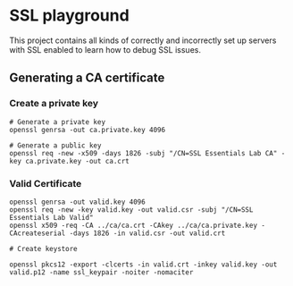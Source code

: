 # SSL playground

This project contains all kinds of correctly and incorrectly set up servers with SSL enabled to learn how to debug SSL issues.

## Generating a CA certificate

### Create a private key

```shell script
# Generate a private key
openssl genrsa -out ca.private.key 4096

# Generate a public key
openssl req -new -x509 -days 1826 -subj "/CN=SSL Essentials Lab CA" -key ca.private.key -out ca.crt
```

### Valid Certificate

```shell script
openssl genrsa -out valid.key 4096
openssl req -new -key valid.key -out valid.csr -subj "/CN=SSL Essentials Lab Valid"
openssl x509 -req -CA ../ca/ca.crt -CAkey ../ca/ca.private.key -CAcreateserial -days 1826 -in valid.csr -out valid.crt

# Create keystore

openssl pkcs12 -export -clcerts -in valid.crt -inkey valid.key -out valid.p12 -name ssl_keypair -noiter -nomaciter
```